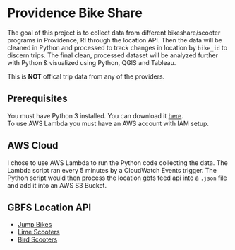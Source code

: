 # Providence Bike Share

The goal of this project is to collect data from different bikeshare/scooter programs in Providence, RI through the location API. Then the data will be cleaned in Python and processed to track changes in location by `bike_id` to discern trips. The final clean, processed dataset will be analyzed further with Python & visualized using Python, QGIS and Tableau.

This is **NOT** offical trip data from any of the providers.

## Prerequisites

You must have Python 3 installed.  You can download it
[here](https://www.python.org/downloads/).  
To use AWS Lambda you must have an AWS account with IAM setup.

## AWS Cloud

I chose to use AWS Lambda to run the Python code collecting the data. The Lambda script ran every 5 minutes by a CloudWatch Events trigger. The Python script would then process the location gbfs feed api into a `.json` file and add it into an AWS S3 Bucket.

## GBFS Location API

- [Jump Bikes](https://pvd.jumpbikes.com/opendata/gbfs.json)
- [Lime Scooters](https://data.lime.bike/api/partners/v1/gbfs/providence/gbfs.json)
- [Bird Scooters](https://mds.bird.co/gbfs/providence/free_bikes)
